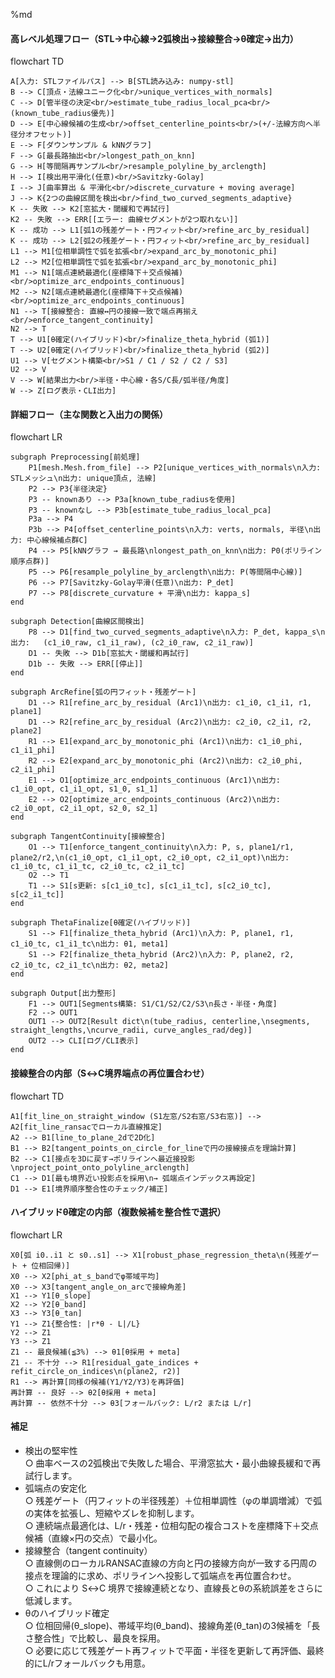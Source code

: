 %md
#### 高レベル処理フロー（STL→中心線→2弧検出→接線整合→θ確定→出力）
flowchart TD  

    A[入力: STLファイルパス] --> B[STL読み込み: numpy-stl]  
    B --> C[頂点・法線ユニーク化<br/>unique_vertices_with_normals]  
    C --> D[管半径の決定<br/>estimate_tube_radius_local_pca<br/>(known_tube_radius優先)]  
    D --> E[中心線候補の生成<br/>offset_centerline_points<br/>(+/-法線方向へ半径分オフセット)]  
    E --> F[ダウンサンプル & kNNグラフ]  
    F --> G[最長路抽出<br/>longest_path_on_knn]  
    G --> H[等間隔再サンプル<br/>resample_polyline_by_arclength]  
    H --> I[検出用平滑化(任意)<br/>Savitzky-Golay]  
    I --> J[曲率算出 & 平滑化<br/>discrete_curvature + moving average]  
    J --> K{2つの曲線区間を検出<br/>find_two_curved_segments_adaptive}  
    K -- 失敗 --> K2[窓拡大・閾緩和で再試行]  
    K2 -- 失敗 --> ERR[[エラー: 曲線セグメントが2つ取れない]]  
    K -- 成功 --> L1[弧1の残差ゲート・円フィット<br/>refine_arc_by_residual]  
    K -- 成功 --> L2[弧2の残差ゲート・円フィット<br/>refine_arc_by_residual]  
    L1 --> M1[位相単調性で弧を拡張<br/>expand_arc_by_monotonic_phi]  
    L2 --> M2[位相単調性で弧を拡張<br/>expand_arc_by_monotonic_phi]  
    M1 --> N1[端点連続最適化(座標降下＋交点候補)<br/>optimize_arc_endpoints_continuous]  
    M2 --> N2[端点連続最適化(座標降下＋交点候補)<br/>optimize_arc_endpoints_continuous]  
    N1 --> T[接線整合: 直線↔円の接線一致で端点再揃え<br/>enforce_tangent_continuity]  
    N2 --> T  
    T --> U1[θ確定(ハイブリッド)<br/>finalize_theta_hybrid (弧1)]  
    T --> U2[θ確定(ハイブリッド)<br/>finalize_theta_hybrid (弧2)]  
    U1 --> V[セグメント構築<br/>S1 / C1 / S2 / C2 / S3]  
    U2 --> V  
    V --> W[結果出力<br/>半径・中心線・各S/C長/弧半径/角度]  
    W --> Z[ログ表示・CLI出力]  

#### 詳細フロー（主な関数と入出力の関係）
flowchart LR  

    subgraph Preprocessing[前処理]  
        P1[mesh.Mesh.from_file] --> P2[unique_vertices_with_normals\n入力: STLメッシュ\n出力: unique頂点, 法線]  
        P2 --> P3{半径決定}  
        P3 -- knownあり --> P3a[known_tube_radiusを使用]  
        P3 -- knownなし --> P3b[estimate_tube_radius_local_pca]  
        P3a --> P4  
        P3b --> P4[offset_centerline_points\n入力: verts, normals, 半径\n出力: 中心線候補点群C]  
        P4 --> P5[kNNグラフ → 最長路\nlongest_path_on_knn\n出力: P0(ポリライン順序点群)]  
        P5 --> P6[resample_polyline_by_arclength\n出力: P(等間隔中心線)]  
        P6 --> P7[Savitzky-Golay平滑(任意)\n出力: P_det]  
        P7 --> P8[discrete_curvature + 平滑\n出力: kappa_s]  
    end  

    subgraph Detection[曲線区間検出]  
        P8 --> D1[find_two_curved_segments_adaptive\n入力: P_det, kappa_s\n出力:   (c1_i0_raw, c1_i1_raw), (c2_i0_raw, c2_i1_raw)]  
        D1 -- 失敗 --> D1b[窓拡大・閾緩和再試行]  
        D1b -- 失敗 --> ERR[[停止]]  
    end  

    subgraph ArcRefine[弧の円フィット・残差ゲート]  
        D1 --> R1[refine_arc_by_residual (Arc1)\n出力: c1_i0, c1_i1, r1, plane1]
        D1 --> R2[refine_arc_by_residual (Arc2)\n出力: c2_i0, c2_i1, r2, plane2]
        R1 --> E1[expand_arc_by_monotonic_phi (Arc1)\n出力: c1_i0_phi, c1_i1_phi]
        R2 --> E2[expand_arc_by_monotonic_phi (Arc2)\n出力: c2_i0_phi, c2_i1_phi]
        E1 --> O1[optimize_arc_endpoints_continuous (Arc1)\n出力: c1_i0_opt, c1_i1_opt, s1_0, s1_1]
        E2 --> O2[optimize_arc_endpoints_continuous (Arc2)\n出力: c2_i0_opt, c2_i1_opt, s2_0, s2_1]
    end

    subgraph TangentContinuity[接線整合]  
        O1 --> T1[enforce_tangent_continuity\n入力: P, s, plane1/r1, plane2/r2,\n(c1_i0_opt, c1_i1_opt, c2_i0_opt, c2_i1_opt)\n出力: c1_i0_tc, c1_i1_tc, c2_i0_tc, c2_i1_tc]  
        O2 --> T1  
        T1 --> S1[s更新: s[c1_i0_tc], s[c1_i1_tc], s[c2_i0_tc], s[c2_i1_tc]]  
    end  

    subgraph ThetaFinalize[θ確定(ハイブリッド)]  
        S1 --> F1[finalize_theta_hybrid (Arc1)\n入力: P, plane1, r1, c1_i0_tc, c1_i1_tc\n出力: θ1, meta1]  
        S1 --> F2[finalize_theta_hybrid (Arc2)\n入力: P, plane2, r2, c2_i0_tc, c2_i1_tc\n出力: θ2, meta2]  
    end  

    subgraph Output[出力整形]  
        F1 --> OUT1[Segments構築: S1/C1/S2/C2/S3\n長さ・半径・角度]  
        F2 --> OUT1  
        OUT1 --> OUT2[Result dict\n(tube_radius, centerline,\nsegments, straight_lengths,\ncurve_radii, curve_angles_rad/deg)]  
        OUT2 --> CLI[ログ/CLI表⽰]  
    end  

#### 接線整合の内部（S↔C境界端点の再位置合わせ）
flowchart TD

    A1[fit_line_on_straight_window (S1左窓/S2右窓/S3右窓)] --> A2[fit_line_ransacでローカル直線推定]  
    A2 --> B1[line_to_plane_2dで2D化]  
    B1 --> B2[tangent_points_on_circle_for_lineで円の接線接点を理論計算]  
    B2 --> C1[接点を3Dに戻す→ポリラインへ最近接投影\nproject_point_onto_polyline_arclength]  
    C1 --> D1[最も境界近い投影点を採用\n→ 弧端点インデックス再設定]  
    D1 --> E1[境界順序整合性のチェック/補正]  

#### ハイブリッドθ確定の内部（複数候補を整合性で選択）
flowchart LR  

    X0[弧 i0..i1 と s0..s1] --> X1[robust_phase_regression_theta\n(残差ゲート + 位相回帰)]  
    X0 --> X2[phi_at_s_bandでφ帯域平均]  
    X0 --> X3[tangent_angle_on_arcで接線角差]  
    X1 --> Y1[θ_slope]  
    X2 --> Y2[θ_band]  
    X3 --> Y3[θ_tan]  
    Y1 --> Z1{整合性: |r*θ - L|/L}  
    Y2 --> Z1  
    Y3 --> Z1  
    Z1 -- 最良候補(≦3%) --> θ1[θ採用 + meta]  
    Z1 -- 不十分 --> R1[residual_gate_indices + refit_circle_on_indices\n(plane2, r2)]  
    R1 --> 再計算[同様の候補(Y1/Y2/Y3)を再評価]  
    再計算 -- 良好 --> θ2[θ採用 + meta]  
    再計算 -- 依然不十分 --> θ3[フォールバック: L/r2 または L/r]  

#### 補足

- 検出の堅牢性  
  ○ 曲率ベースの2弧検出で失敗した場合、平滑窓拡大・最小曲線長緩和で再試行します。
- 弧端点の安定化  
  ○ 残差ゲート（円フィットの半径残差）＋位相単調性（φの単調増減）で弧の実体を拡張し、短縮やズレを抑制します。  
  ○ 連続端点最適化は、L/r・残差・位相勾配の複合コストを座標降下＋交点候補（直線×円の交点）で最小化。
- 接線整合（tangent continuity）  
  ○ 直線側のローカルRANSAC直線の方向と円の接線方向が一致する円周の接点を理論的に求め、ポリラインへ投影して弧端点を再位置合わせ。  
  ○ これにより S↔C 境界で接線連続となり、直線長とθの系統誤差をさらに低減します。
- θのハイブリッド確定  
  ○ 位相回帰(θ_slope)、帯域平均(θ_band)、接線角差(θ_tan)の3候補を「長さ整合性」で比較し、最良を採用。  
  ○ 必要に応じて残差ゲート再フィットで平面・半径を更新して再評価、最終的にL/rフォールバックも用意。